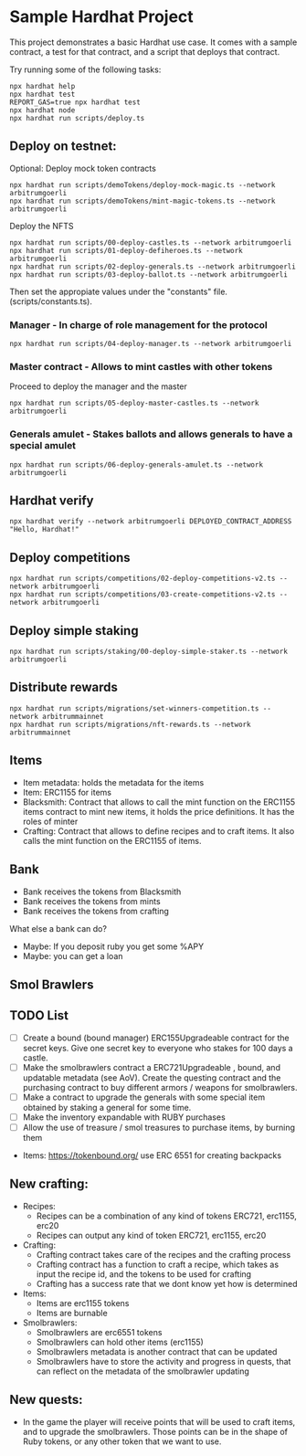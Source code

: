 # Sample Hardhat Project

This project demonstrates a basic Hardhat use case. It comes with a sample contract, a test for that contract, and a script that deploys that contract.

Try running some of the following tasks:

```shell
npx hardhat help
npx hardhat test
REPORT_GAS=true npx hardhat test
npx hardhat node
npx hardhat run scripts/deploy.ts
```

## Deploy on testnet:

Optional: Deploy mock token contracts

```shell
npx hardhat run scripts/demoTokens/deploy-mock-magic.ts --network arbitrumgoerli
npx hardhat run scripts/demoTokens/mint-magic-tokens.ts --network arbitrumgoerli
```

Deploy the NFTS

```shell
npx hardhat run scripts/00-deploy-castles.ts --network arbitrumgoerli
npx hardhat run scripts/01-deploy-defiheroes.ts --network arbitrumgoerli
npx hardhat run scripts/02-deploy-generals.ts --network arbitrumgoerli
npx hardhat run scripts/03-deploy-ballot.ts --network arbitrumgoerli

```

Then set the appropiate values under the "constants" file. (scripts/constants.ts).

### Manager - In charge of role management for the protocol

```shell
npx hardhat run scripts/04-deploy-manager.ts --network arbitrumgoerli
```

### Master contract - Allows to mint castles with other tokens

Proceed to deploy the manager and the master

```shell
npx hardhat run scripts/05-deploy-master-castles.ts --network arbitrumgoerli
```

### Generals amulet - Stakes ballots and allows generals to have a special amulet

```shell
npx hardhat run scripts/06-deploy-generals-amulet.ts --network arbitrumgoerli
```

## Hardhat verify

```shell
npx hardhat verify --network arbitrumgoerli DEPLOYED_CONTRACT_ADDRESS "Hello, Hardhat!"
```

## Deploy competitions

```shell
npx hardhat run scripts/competitions/02-deploy-competitions-v2.ts --network arbitrumgoerli
npx hardhat run scripts/competitions/03-create-competitions-v2.ts --network arbitrumgoerli
```

## Deploy simple staking

```shell
npx hardhat run scripts/staking/00-deploy-simple-staker.ts --network arbitrumgoerli
```

## Distribute rewards

```shell
npx hardhat run scripts/migrations/set-winners-competition.ts --network arbitrummainnet
npx hardhat run scripts/migrations/nft-rewards.ts --network arbitrummainnet

```

## Items

- Item metadata: holds the metadata for the items
- Item: ERC1155 for items
- Blacksmith: Contract that allows to call the mint function on the ERC1155 items contract to mint new items, it holds the price definitions.
  It has the roles of minter
- Crafting: Contract that allows to define recipes and to craft items. It also calls the mint function on the ERC1155 of items.

## Bank

- Bank receives the tokens from Blacksmith
- Bank receives the tokens from mints
- Bank receives the tokens from crafting

What else a bank can do?

- Maybe: If you deposit ruby you get some %APY
- Maybe: you can get a loan

## Smol Brawlers

## TODO List

- [ ] Create a bound (bound manager) ERC155Upgradeable contract for the secret keys. Give one secret key to everyone who stakes for 100 days a castle.
- [ ] Make the smolbrawlers contract a ERC721Upgradeable , bound, and updatable metadata (see AoV). Create the questing contract and the purchasing contract to buy different armors / weapons for smolbrawlers.
- [ ] Make a contract to upgrade the generals with some special item obtained by staking a general for some time.
- [ ] Make the inventory expandable with RUBY purchases
- [ ] Allow the use of treasure / smol treasures to purchase items, by burning them

- Items: https://tokenbound.org/ use ERC 6551 for creating backpacks

## New crafting:

- Recipes:
  - Recipes can be a combination of any kind of tokens ERC721, erc1155, erc20
  - Recipes can output any kind of token ERC721, erc1155, erc20
- Crafting:
  - Crafting contract takes care of the recipes and the crafting process
  - Crafting contract has a function to craft a recipe, which takes as input the recipe id, and the tokens to be used for crafting
  - Crafting has a success rate that we dont know yet how is determined
- Items:
  - Items are erc1155 tokens
  - Items are burnable
- Smolbrawlers:
  - Smolbrawlers are erc6551 tokens
  - Smolbrawlers can hold other items (erc1155)
  - Smolbrawlers metadata is another contract that can be updated
  - Smolbrawlers have to store the activity and progress in quests, that can reflect on the metadata of the smolbrawler updating

## New quests:

- In the game the player will receive points that will be used to craft items, and to upgrade the smolbrawlers. Those points can be in the shape of Ruby tokens, or any other token that we want to use.
